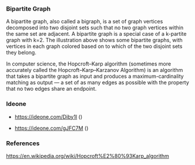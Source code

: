 ### Bipartite Graph

A bipartite graph, also called a bigraph, is a set of graph vertices decomposed into two disjoint sets such that no two graph vertices within the same set are adjacent. A bipartite graph is a special case of a k-partite graph with k=2. The illustration above shows some bipartite graphs, with vertices in each graph colored based on to which of the two disjoint sets they belong.


In computer science, the Hopcroft–Karp algorithm (sometimes more accurately called the Hopcroft–Karp–Karzanov Algorithm) is an algorithm that takes a bipartite graph as input and produces a maximum-cardinality matching as output — a set of as many edges as possible with the property that no two edges share an endpoint. 


### Ideone

* https://ideone.com/Diby1I ()

* https://ideone.com/gJFC7M ()

### References

https://en.wikipedia.org/wiki/Hopcroft%E2%80%93Karp_algorithm

